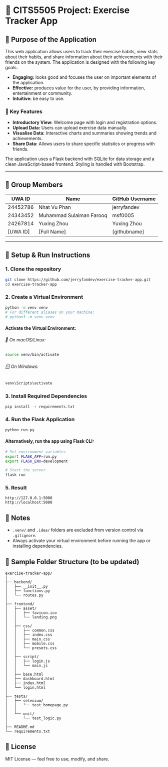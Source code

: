 # 🏃 CITS5505 Project: Exercise Tracker App

## 📌 Purpose of the Application

This web application allows users to track their exercise habits, view stats about their habits, and share information about their achievements with their friends on the system. The application is designed with the following key goals:

- **Engaging:** looks good and focuses the user on important elements of the application.
- **Effective:** produces value for the user, by providing information, entertainment or community.
- **Intuitive:** be easy to use.

### 🔧 Key Features

- **Introductory View:** Welcome page with login and registration options.
- **Upload Data:** Users can upload exercise data manually.
- **Visualise Data:** Interactive charts and summaries showing trends and achievements.
- **Share Data:** Allows users to share specific statistics or progress with friends.

The application uses a Flask backend with SQLite for data storage and a clean JavaScript-based frontend. Styling is handled with Bootstrap.

---

## 👥 Group Members

| UWA ID   | Name                     | GitHub Username |
|----------|--------------------------|-----------------|
| 24452786 | Nhat Vu Phan             | jerryfandev     |
| 24343452 | Muhammad Sulaiman Farooq | msf0005         |
| 24267814 | Yuxing Zhou              | Yuxing Zhou     |
| [UWA ID] | [Full Name]              | [githubname]    |

---
## 🚀 Setup & Run Instructions
### 1. Clone the repository
```bash
git clone https://github.com/jerryfandev/exercise-tracker-app.git
cd exercise-tracker-app
```
### 2. Create a Virtual Environment
```bash
python -m venv venv
# For different aliases on your machine:
# python3 -m venv venv
```
#### Activate the Virtual Environment:
###### 🍏 On macOS/Linux:
```bash
source venv/bin/activate
```
###### 🪟 On Windows:
```bash
venv\Scripts\activate
```
### 3. Install Required Dependencies
```bash
pip install -r requirements.txt
```
### 4. Run the Flask Application
```bash
python run.py
```
#### Alternatively, run the app using Flask CLI:
```bash
# Set environment variables
export FLASK_APP=run.py
export FLASK_ENV=development

# Start the server
flask run
```
### 5. Result
```
http://127.0.0.1:5000
http://localhost:5000
```

## 📌 Notes
- `.venv/` and `.idea/` folders are excluded from version control via `.gitignore`.
- Always activate your virtual environment before running the app or installing dependencies.

## 📁 Sample Folder Structure (to be updated)
```
exercise-tracker-app/
│
├── backend/
│   ├── __init__.py
│   ├── functions.py
│   └── routes.py
│
├── frontend/
│   ├── asset/
│   │   ├── favicon.ico
│   │   └── landing.png
│   │
│   ├── css/
│   │   ├── common.css
│   │   ├── index.css
│   │   ├── main.css
│   │   ├── mobile.css
│   │   └── presets.css
│   │
│   ├── script/
│   │   ├── login.js
│   │   └── main.js
│   │
│   ├── base.html
│   ├── dashboard.html
│   ├── index.html
│   └── login.html
│
├── tests/
│   ├── selenium/
│   │   └── test_homepage.py
│   │
│   └── unit/
│       └── test_logic.py
│
├── README.md
└── requirements.txt

```

## 📃 License
MIT License — feel free to use, modify, and share.
